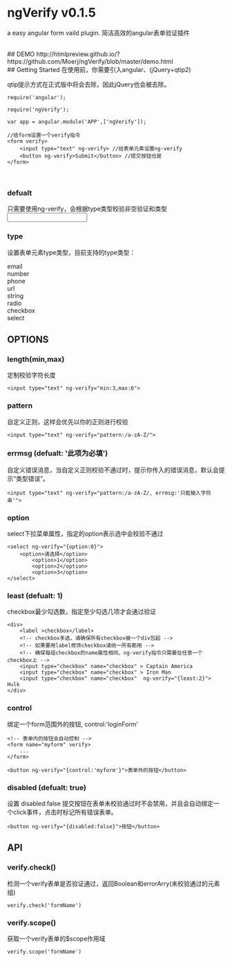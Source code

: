 # ngVerify v0.1.5
a easy angular form vaild plugin.
简洁高效的angular表单验证插件


<br>
## DEMO
http://htmlpreview.github.io/?https://github.com/Moerj/ngVerify/blob/master/demo.html

<br>
## Getting Started
在使用前，你需要引入angular、(jQuery+qtip2)

qtip提示方式在正式版中将会去除，因此jQuery也会被去除。

	require('angular');

	require('ngVerify');

	var app = angular.module('APP',['ngVerify']);

	//给form设置一个verify指令
	<form verify>
		<input type="text" ng-verify> //给表单元素设置ng-verify
		<button ng-verify>Submit</button> //提交按钮也是
  	</form>


<br>

### defualt
只需要使用ng-verify，会根据type类型校验非空验证和类型
	<input type="text" ng-verify>

### type
设置表单元素type类型，目前支持的type类型：

email  
number  
phone  
url  
string  
radio  
checkbox  
select  

## OPTIONS  
### length(min,max)
定制校验字符长度

	<input type="text" ng-verify="min:3,max:6">

### pattern
自定义正则，这样会优先以你的正则进行校验

	<input type="text" ng-verify="pattern:/a-zA-Z/">

### errmsg (defualt: '此项为必填')
自定义错误消息，当自定义正则校验不通过时，提示你传入的错误消息，默认会提示“类型错误”。

	<input type="text" ng-verify="pattern:/a-zA-Z/, errmsg:'只能输入字符串'">


### option
select下拉菜单属性，指定的option表示选中会校验不通过

	<select ng-verify="{option:0}">
		<option>请选择</option>
    		<option>1</option>
    		<option>2</option>
    		<option>3</option>
	</select>

### least (defualt: 1)
checkbox最少勾选数，指定至少勾选几项才会通过验证

	<div>
		<label >checkbox</label>
		<!-- checkbox多选，请确保所有checkbox被一个div包起 -->
		<!-- 如果要用label修饰checkbox请统一所有都用 -->
		<!-- 确保每组checkbox的name属性相同，ng-verify指令只需要在任意一个checkbox上 -->
		<input type="checkbox" name="checkbox" > Captain America
		<input type="checkbox" name="checkbox" > Iron Man
		<input type="checkbox" name="checkbox"  ng-verify="{least:2}"> Hulk
	</div>

### control
绑定一个form范围外的按钮, control:'loginForm'

	<!-- 表单内的按钮会自动控制 -->
	<form name="myform" verify>
		...
	</form>

	<button ng-verify="{control:'myform'}">表单外的按钮</button>


### disabled (defualt: true)
设置 disabled:false 提交按钮在表单未校验通过时不会禁用，并且会自动绑定一个click事件，点击时标记所有错误表单。

	<button ng-verify="{disabled:false}">按钮</button>


## API  
### verify.check()
检测一个verify表单是否验证通过，返回Boolean和errorArry(未校验通过的元素组)

	verify.check('formName')

### verify.scope()
获取一个verify表单的$scope作用域

	verify.scope('formName')

